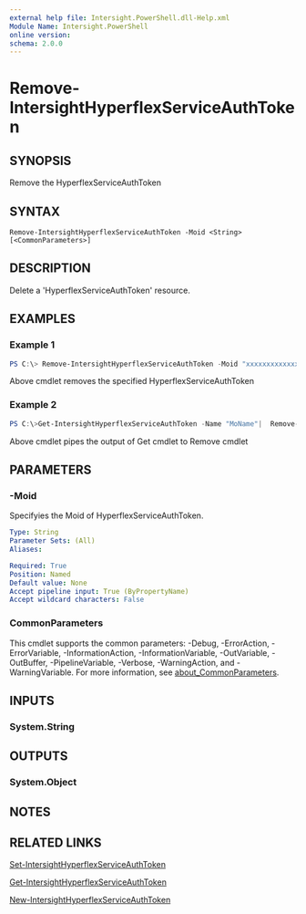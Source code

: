 ```yaml
---
external help file: Intersight.PowerShell.dll-Help.xml
Module Name: Intersight.PowerShell
online version:
schema: 2.0.0
---
```


# Remove-IntersightHyperflexServiceAuthToken

## SYNOPSIS
Remove the HyperflexServiceAuthToken

## SYNTAX

```
Remove-IntersightHyperflexServiceAuthToken -Moid <String> [<CommonParameters>]
```

## DESCRIPTION
Delete a &apos;HyperflexServiceAuthToken&apos; resource.

## EXAMPLES

### Example 1
```powershell
PS C:\> Remove-IntersightHyperflexServiceAuthToken -Moid "xxxxxxxxxxxxxxxxxxxxxxxxxxx"
```
Above cmdlet removes the specified HyperflexServiceAuthToken 

### Example 2
```powershell
PS C:\>Get-IntersightHyperflexServiceAuthToken -Name "MoName"|  Remove-IntersightHyperflexServiceAuthToken
```
Above cmdlet pipes the output of Get cmdlet to Remove cmdlet

## PARAMETERS

### -Moid
Specifyies the Moid of HyperflexServiceAuthToken.

```yaml
Type: String
Parameter Sets: (All)
Aliases:

Required: True
Position: Named
Default value: None
Accept pipeline input: True (ByPropertyName)
Accept wildcard characters: False
```

### CommonParameters
This cmdlet supports the common parameters: -Debug, -ErrorAction, -ErrorVariable, -InformationAction, -InformationVariable, -OutVariable, -OutBuffer, -PipelineVariable, -Verbose, -WarningAction, and -WarningVariable. For more information, see [about_CommonParameters](http://go.microsoft.com/fwlink/?LinkID=113216).

## INPUTS

### System.String

## OUTPUTS

### System.Object
## NOTES

## RELATED LINKS

[Set-IntersightHyperflexServiceAuthToken](./Set-IntersightHyperflexServiceAuthToken.md)

[Get-IntersightHyperflexServiceAuthToken](./Get-IntersightHyperflexServiceAuthToken.md)

[New-IntersightHyperflexServiceAuthToken](./New-IntersightHyperflexServiceAuthToken.md)

